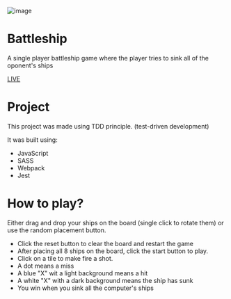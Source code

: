 ![image](https://user-images.githubusercontent.com/95282692/151598419-570f739e-2e87-43d9-80bd-5863d00eef57.png)

# Battleship

A single player battleship game where the player tries to sink all of the oponent's ships

[LIVE](morepog.github.io/battleship)

# Project

This project was made using TDD principle. (test-driven development)

It was built using:

- JavaScript
- SASS
- Webpack
- Jest

# How to play?

Either drag and drop your ships on the board (single click to rotate them) or use the random placement button.

- Click the reset button to clear the board and restart the game
- After placing all 8 ships on the board, click the start button to play.
- Click on a tile to make fire a shot.
- A dot means a miss
- A blue "X" wit a light background means a hit
- A white "X" with a dark background means the ship has sunk
- You win when you sink all the computer's ships
